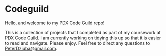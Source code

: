 # Codeguild
Hello, and welcome to my PDX Code Guild repo!

This is a collection of projects that I completed as part of my coursework at PDX Code Guild. I am currently working on tidying this up so that it is easier to read and navigate. Please enjoy. Feel free to direct any questions to PeterDziuba@gmail.com.
